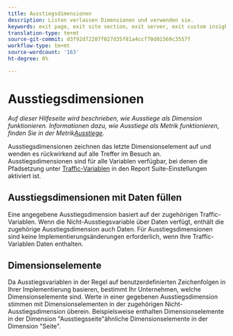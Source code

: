 ```yaml
---
title: Ausstiegsdimensionen
description: Listen verlassen Dimensionen und verwenden sie.
keywords: exit page, exit site section, exit server, exit custom insight
translation-type: tm+mt
source-git-commit: d3f92d72207f027d35f81a4ccf70d01569c3557f
workflow-type: tm+mt
source-wordcount: '163'
ht-degree: 0%

---
```



# Ausstiegsdimensionen

*Auf dieser Hilfeseite wird beschrieben, wie Ausstiege als Dimension funktionieren. Informationen dazu, wie Ausstiege als Metrik funktionieren, finden Sie in der Metrik[Ausstiege](../metrics/exits.md).*

Ausstiegsdimensionen zeichnen das letzte Dimensionselement auf und wenden es rückwirkend auf alle Treffer im Besuch an. Ausstiegsdimensionen sind für alle Variablen verfügbar, bei denen die Pfadsetzung unter [Traffic-Variablen](/help/admin/admin/c-traffic-variables/traffic-var.md) in den Report Suite-Einstellungen aktiviert ist.

## Ausstiegsdimensionen mit Daten füllen

Eine angegebene Ausstiegsdimension basiert auf der zugehörigen Traffic-Variablen. Wenn die Nicht-Ausstiegsvariable über Daten verfügt, enthält die zugehörige Ausstiegsdimension auch Daten. Für Ausstiegsdimensionen sind keine Implementierungsänderungen erforderlich, wenn Ihre Traffic-Variablen Daten enthalten.

## Dimensionselemente

Da Ausstiegsvariablen in der Regel auf benutzerdefinierten Zeichenfolgen in Ihrer Implementierung basieren, bestimmt Ihr Unternehmen, welche Dimensionselemente sind. Werte in einer gegebenen Ausstiegsdimension stimmen mit Dimensionselementen in der zugehörigen Nicht-Ausstiegsdimension überein. Beispielsweise enthalten Dimensionselemente in der Dimension &quot;Ausstiegsseite&quot;ähnliche Dimensionselemente in der Dimension &quot;Seite&quot;.
